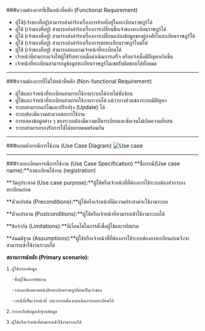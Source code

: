 

###ความต้องการที่เป็นหน้าที่หลัก  (Functional Requirement)
* ผู้ใช้(เจ้าของที่อยู่)สามารถส่งคำร้องเรื่องการย้ายที่อยู่ในทะเบียนราษฎร์ได้
* ผู้ใช้ (เจ้าของที่อยู่) สามารถส่งคำร้องเรื่องการเปลี่ยนชื่อเจ้าของทะเบียนราษฎร์ได้
* ผู้ใช้ (เจ้าของที่อยู่) สามารถส่งคำร้องเรื่องการเปลี่ยนแปลงข้อมูลของผู้อาศัยในทะเบียนราษฎร์ได้
* ผู้ใช้ (เจ้าของที่อยู่) สามารถส่งคำร้องเรื่องการขอทะเบียนราษฎร์ใหม่ได้
* ผู้ใช้ (เจ้าของที่อยู่) สามารถสอบถามเจ้าหน้าที่ทะเบียนได้
* เจ้าหน้าที่สามารถแจ้งให้ผู้ใช้รับทราบเมื่อดำเนินการเสร็จ หรือแจ้งเมื่อมีปัญหาเกิดขึ้น
* เจ้าหน้าที่ทะเบียนสามารถดูข้อมูลทะเบียนราษฎร์ในเขตรับผิดชอบได้ทั้งหมด

--------------------------------------------------------------------------------

###ความต้องการที่ไม่ใช่หน้าที่หลัก (Non-functional Requirement)
* ผู้ใช้และเจ้าหน้าที่ทะเบียนสามารถใช้งานระบบได้ง่ายไม่ซับซ้อน
* ผู้ใช้และเจ้าหน้าที่ทะเบียนสามารถใช้งานระบบได้ แม้ว่าบางส่วนของระบบมีปัญหา
* ระบบสามารถแก้ไขและปรับปรุง (Update) ได้
* ระบบต้องมีความสะดวกต่อการใช้งาน
* การแสดงข้อมูลต่าง ๆ ของระบบต้องมีความเป็นระเบียบและชัดเจนไม่เกิดความสับสน
* ระบบสามารถรองรับการใช้ได้หลายคนพร้อมกัน

--------------------------------------------------------------------------------

###แผนผังกรณีการใช้งาน (Use Case Diagram)
![Use case](https://github.com/CE-KMITL-OOAD-2014/Home-registration/blob/master/images/Use%20Case%20Diagram.jpg)

--------------------------------------------------------------------------------

###รายละเอียดการณีการใช้งาน (Use Case Specification)
**ชื่อกรณี(Use case name):**ลงทะเบียนใช้งาน (registration)

**วัตถุประสงค์ (Use case purpose):**ผู้ใช้หรือเจ้าหน้าที่ที่ต้องการใช้ระบบต้องทำการลงทะเบียนก่อน

**ตัวแปรต้น  (Preconditions):**ผู้ใช้หรือเจ้าหน้าที่มีความประสงค์จะใช้งานระบบ

**ตัวแปรตาม (Postconditions):**ผู้ใช้หรือเจ้าหน้าที่สามารถเข้าใช้งานระบบได้

**ข้อจำกัด (Limitations):**มีเงื่อนไขในการตั้งชื่อผู้ใช้และรหัสผ่าน

**สมมติฐาน (Assumptions):**ผู้ใช้หรือเจ้าหน้าที่ที่ต้องการใช้ระบบต้องลงทะเบียนก่อนจึงจะสามารถเข้าใช้งานระบบได้

**สถานการณ์หลัก (Primary scenario):**

    1.ผู้ใช้กรอกข้อมูล

      -ชื่อผู้ใช้และรหัสผ่าน

      -รายละเอียดตามหนังสือทะเบียนราษฎร์ที่ตนเป็นเจ้าของ

      -กรณีที่เป็นเจ้าหน้าที่ หน่วยงานนั้นจะดำเนินการลงทะเบียนให้

    2.ระบบเก็บข้อมูลเข้าฐานข้อมูล

    3.ผู้ใช้หรือเจ้าหน้าที่สามารถเข้าใช้งานระบบได้


